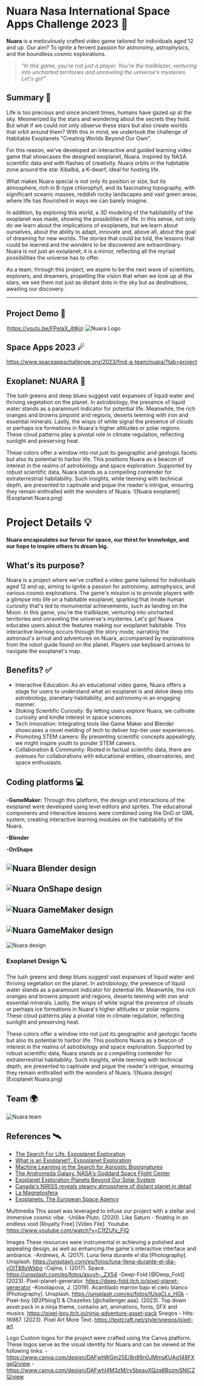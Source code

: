 # Nuara  Nasa International Space Apps Challenge 2023 🌌

**Nuara** is a meticulously crafted video game tailored for individuals aged 12 and up. Our aim? To ignite a fervent passion for astronomy, astrophysics, and the boundless cosmic explorations.

> _"In this game, you're not just a player. You're the trailblazer, venturing into uncharted territories and unraveling the universe's mysteries. Let's go!"_

## Summary 📜
Life is too precious and since ancient times, humans have gazed up at the sky. Mesmerized by the stars and wondering about the secrets they hold. But what if we could not only observe these stars but also create worlds that orbit around them? With this in mind, we undertook the challenge of Habitable Exoplanets "Creating Worlds Beyond Our Own".

For this reason, we've developed an interactive and guided learning video game that showcases the designed exoplanet, Nuara. Inspired by NASA scientific data and with flashes of creativity. Nuara orbits in the habitable zone around the star Xibalbá, a K-dwarf, ideal for hosting life. 

What makes Nuara special is not only its position or size, but its atmosphere, rich in B-type chlorophyll, and its fascinating topography, with significant oceanic masses, reddish rocky landscapes and vast green areas, where life has flourished in ways we can barely imagine.

In addition, by exploring this world, a 3D modeling of the habitability of the exoplanet was made, showing the possibilities of life. In this sense, not only do we learn about the implications of exoplanets, but we learn about ourselves, about the ability to adapt, innovate and, above all, about the goal of dreaming for new worlds. The stories that could be told, the lessons that could be learned and the wonders to be discovered are extraordinary. Nuara is not just an exoplanet; it is a mirror, reflecting all the myriad possibilities the universe has to offer.

As a team, through this project, we aspire to be the next wave of scientists, explorers, and dreamers, propelling the vision that when we look up at the stars, we see them not just as distant dots in the sky but as destinations, awaiting our discovery.

---

## Project Demo 🚀
(https://youtu.be/FPeIaX_4tKg)
![Nuara Logo](Nuara_Logo.jpeg)

## Space Apps 2023 ☄
https://www.spaceappschallenge.org/2023/find-a-team/nuara/?tab=project

## Exoplanet: NUARA 🌠
The lush greens and deep blues suggest vast expanses of liquid water and thriving vegetation on the planet. In astrobiology, the presence of liquid water stands as a paramount indicator for potential life. Meanwhile, the rich oranges and browns pinpoint arid regions, deserts teeming with iron and essential minerals. Lastly, the wisps of white signal the presence of clouds or perhaps ice formations in Nuara's higher altitudes or polar regions. These cloud patterns play a pivotal role in climate regulation, reflecting sunlight and preserving heat.

These colors offer a window into not just its geographic and geologic facets but also its potential to harbor life. This positions Nuara as a beacon of interest in the realms of astrobiology and space exploration. Supported by robust scientific data, Nuara stands as a compelling contender for extraterrestrial habitability. Such insights, while teeming with technical depth, are presented to captivate and pique the reader's intrigue, ensuring they remain enthralled with the wonders of Nuara.
![Nuara exoplanet](Exoplanet Nuara.png)

# Project Details 💡
**Nuara encapsulates our fervor for space, our thirst for knowledge, and our hope to inspire others to dream big.**
## What's its purpose?
Nuara is a project where we've crafted a video game tailored for individuals aged 12 and up, aiming to ignite a passion for astronomy, astrophysics, and various cosmic explorations. The game's mission is to provide players with a glimpse into life on a habitable exoplanet, sparking that innate human curiosity that's led to monumental achievements, such as landing on the Moon. In this game, you're the trailblazer, venturing into uncharted territories and unraveling the universe's mysteries. Let's go! Nuara educates users about the features making our exoplanet habitable. This interactive learning occurs through the story mode, narrating the astronaut's arrival and adventures on Nuara, accompanied by explanations from the robot guide found on the planet. Players use keyboard arrows to navigate the exoplanet's map. 
## Benefits? ✅
- Interactive Education: As an educational video game, Nuara offers a stage for users to understand what an exoplanet is and delve deep into astrobiology, planetary habitability, and astronomy in an engaging manner.
- Stoking Scientific Curiosity: By letting users explore Nuara, we cultivate curiosity and kindle interest in space sciences.
- Tech Innovation: Integrating tools like Game Maker and Blender showcases a novel melding of tech to deliver top-tier user experiences.
- Promoting STEM careers: By presenting scientific concepts appealingly, we might inspire youth to ponder STEM careers.
- Collaboration & Community: Rooted in factual scientific data, there are avenues for collaborations with educational entities, observatories, and space enthusiasts.

## Coding platforms 💻
**-GameMaker:** Through this platform, the design and interactions of the exoplanet were developed using level editors and sprites. The educational components and interactive lessons were combined using the DnD or GML system, creating interactive learning modules on the habitability of the Nuara.

**-Blender**

**-OnShape**

![Nuara Blender design](Blender_Design.jpeg)
---
![Nuara OnShape design](OnShape_Design.jpeg)
---
![Nuara GameMaker design](GameMekerCode.jpeg)
---
![Nuara GameMaker design](Nuara_GameMaker.jpeg)
---
![Nuara design](DesignNuara.jpeg)
### Exoplanet Design 🪐
The lush greens and deep blues suggest vast expanses of liquid water and thriving vegetation on the planet. In astrobiology, the presence of liquid water stands as a paramount indicator for potential life. Meanwhile, the rich oranges and browns pinpoint arid regions, deserts teeming with iron and essential minerals. Lastly, the wisps of white signal the presence of clouds or perhaps ice formations in Nuara's higher altitudes or polar regions. These cloud patterns play a pivotal role in climate regulation, reflecting sunlight and preserving heat.

These colors offer a window into not just its geographic and geologic facets but also its potential to harbor life. This positions Nuara as a beacon of interest in the realms of astrobiology and space exploration. Supported by robust scientific data, Nuara stands as a compelling contender for extraterrestrial habitability. Such insights, while teeming with technical depth, are presented to captivate and pique the reader's intrigue, ensuring they remain enthralled with the wonders of Nuara.
![Nuara design](Exoplanet Nuara.png)

## Team 🌍
![Nuara team](Team_Nuara.png)


## References 🛰️
- [The Search For Life. Expoplanet Exploration](https://exoplanets.nasa.gov/search-for-life/habitable-zone/)
- [What is an Exoplanet?. Expoplanet Exploration](https://exoplanets.nasa.gov/what-is-an-exoplanet/overview/)
- [Machine Learning in the Search for Agnostic Biosignatures](https://astrobiology.nasa.gov/news/machine-learning-in-the-search-for-agnostic-biosignatures/)
- [The Andromeda Galaxy. NASA's Goddard Space Flight Center](https://svs.gsfc.nasa.gov/11675)
- [Exoplanet Exploration Planets Beyond Our Solar System](https://exoplanets.nasa.gov/alien-worlds/strange-new-worlds/)
- [Canada's NIRISS reveals steamy atmosphere of distant planet in detail](https://www.asc-csa.gc.ca/eng/news/articles/2022/20220712-canada-s-niriss-reveals-steamy-atmosphere-distant-planet-in-detail.asp)
- [La Magnetosfera](https://pwg.gsfc.nasa.gov/Education/Mms1.html)
- [Exoplanets. The European Space Agency](https://www.esa.int/Science_Exploration/Space_Science/Exoplanets)
 
 
 
Multimedia
This asset was leveraged to infuse our project with a stellar and immersive cosmic vibe.
-Unlike Pluto. (2020). Like Saturn - floating in an endless void [Royalty Free] [Video File]. Youtube. https://www.youtube.com/watch?v=C1fZUfx_FIQ
 
Images
These resources were instrumental in achieving a polished and appealing design, as well as enhancing the game's interactive interface and ambiance.
-Andrews, A. (2017). Luna llena durante el día [Photography]. Unsplash. https://unsplash.com/es/fotos/luna-llena-durante-el-dia-yOIT88xWkbg
-Cajina, I. (2017). Space. https://unsplash.com/es/fotos/asuyh-_ZX54 
-Deep-Fold [@Deep_Fold] (2023). Pixel-planet-generator. 
https://deep-fold.itch.io/pixel-planet-generator 
-Kosolapova, J. (2019). Acantilado marrón bajo el cielo blanco [Photography]. Unsplash. https://unsplash.com/es/fotos/tUsgCLx_HGk
-Pixel-boy [@2Pblog1] & Chazelles [@challenger.aaa]. (2023). Top down asset pack in a ninja theme, contains art, animations, fonts, SFX and musics. https://pixel-boy.itch.io/ninja-adventure-asset-pack
Snegos - Hits: 16987. (2023). Pixel Art More Text. https://textcraft.net/style/snegos/pixel-art

Logo
Custom logos for the project were crafted using the Canva platform. These logos serve as the visual identity for Nuara and can be viewed at the following links:
-https://www.canva.com/design/DAFwhWGm25E/8n99n0JMmsKUAg148FXgeQ/view
-https://www.canva.com/design/DAFwhI4M3zM/rv5beauXQzq8BozmSNlCZQ/view



